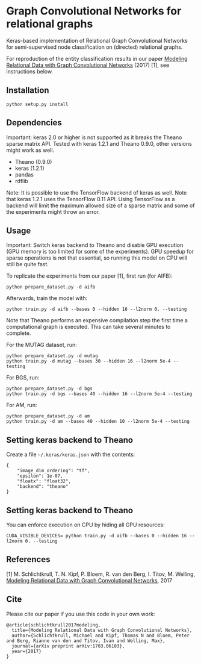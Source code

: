 # Graph Convolutional Networks for relational graphs

Keras-based implementation of Relational Graph Convolutional Networks for semi-supervised node classification on (directed) relational graphs.

For reproduction of the entity classification results in our paper [Modeling Relational Data with Graph Convolutional Networks](https://arxiv.org/abs/1703.06103) (2017) [1], see instructions below.

## Installation

```python setup.py install```

## Dependencies

Important: keras 2.0 or higher is not supported as it breaks the Theano sparse matrix API. Tested with keras 1.2.1 and Theano 0.9.0, other versions might work as well.

  * Theano (0.9.0)
  * keras (1.2.1)
  * pandas
  * rdflib
  
Note: It is possible to use the TensorFlow backend of keras as well. Note that keras 1.2.1 uses the TensorFlow 0.11 API. Using TensorFlow as a backend will limit the maximum allowed size of a sparse matrix and some of the experiments might throw an error.

## Usage

Important: Switch keras backend to Theano and disable GPU execution (GPU memory is too limited for some of the experiments). GPU speedup for sparse operations is not that essential, so running this model on CPU will still be quite fast.

To replicate the experiments from our paper [1], first run (for AIFB):

```
python prepare_dataset.py -d aifb
```


Afterwards, train the model with:

```
python train.py -d aifb --bases 0 --hidden 16 --l2norm 0. --testing
```


Note that Theano performs an expensive compilation step the first time a computational graph is executed. This can take several minutes to complete.

For the MUTAG dataset, run:

```
python prepare_dataset.py -d mutag
python train.py -d mutag --bases 30 --hidden 16 --l2norm 5e-4 --testing
```

For BGS, run:

```
python prepare_dataset.py -d bgs
python train.py -d bgs --bases 40 --hidden 16 --l2norm 5e-4 --testing
```

For AM, run:

```
python prepare_dataset.py -d am
python train.py -d am --bases 40 --hidden 10 --l2norm 5e-4 --testing
```

## Setting keras backend to Theano

Create a file `~/.keras/keras.json` with the contents:

```
{
    "image_dim_ordering": "tf",
    "epsilon": 1e-07,
    "floatx": "float32",
    "backend": "theano"
}
```

## Setting keras backend to Theano


You can enforce execution on CPU by hiding all GPU resources:
```
CUDA_VISIBLE_DEVICES= python train.py -d aifb --bases 0 --hidden 16 --l2norm 0. --testing
```


## References

[1] M. Schlichtkrull, T. N. Kipf, P. Bloem, R. van den Berg, I. Titov, M. Welling, [Modeling Relational Data with Graph Convolutional Networks](https://arxiv.org/abs/1703.06103), 2017


## Cite 

Please cite our paper if you use this code in your own work:

```
@article{schlichtkrull2017modeling,
  title={Modeling Relational Data with Graph Convolutional Networks},
  author={Schlichtkrull, Michael and Kipf, Thomas N and Bloem, Peter and Berg, Rianne van den and Titov, Ivan and Welling, Max},
  journal={arXiv preprint arXiv:1703.06103},
  year={2017}
}
```